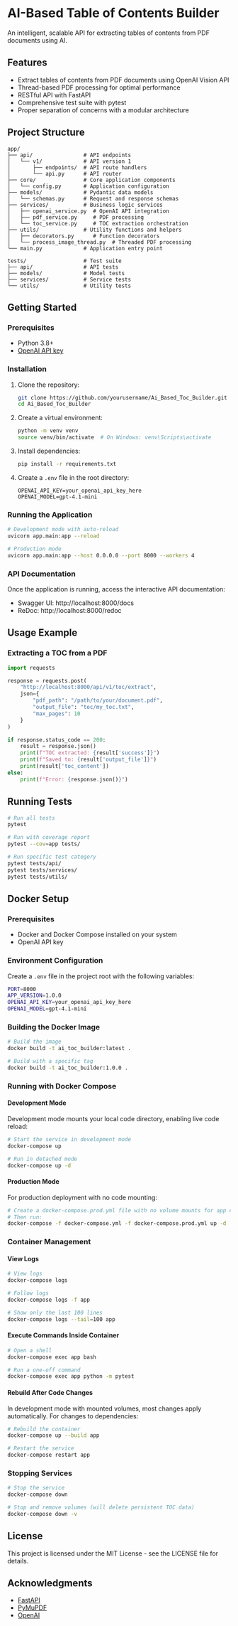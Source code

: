 # AI-Based Table of Contents Builder

An intelligent, scalable API for extracting tables of contents from PDF documents using AI.

## Features

- Extract tables of contents from PDF documents using OpenAI Vision API
- Thread-based PDF processing for optimal performance
- RESTful API with FastAPI
- Comprehensive test suite with pytest
- Proper separation of concerns with a modular architecture

## Project Structure

```
app/
├── api/                # API endpoints
│   └── v1/             # API version 1
│       ├── endpoints/  # API route handlers
│       └── api.py      # API router
├── core/               # Core application components
│   └── config.py       # Application configuration
├── models/             # Pydantic data models
│   └── schemas.py      # Request and response schemas
├── services/           # Business logic services
│   ├── openai_service.py  # OpenAI API integration
│   ├── pdf_service.py     # PDF processing
│   └── toc_service.py     # TOC extraction orchestration
├── utils/              # Utility functions and helpers
│   ├── decorators.py      # Function decorators
│   └── process_image_thread.py  # Threaded PDF processing
└── main.py             # Application entry point

tests/                  # Test suite
├── api/                # API tests
├── models/             # Model tests
├── services/           # Service tests
└── utils/              # Utility tests
```

## Getting Started

### Prerequisites

- Python 3.8+
- [OpenAI API key](https://platform.openai.com/)

### Installation

1. Clone the repository:
   ```bash
   git clone https://github.com/yourusername/Ai_Based_Toc_Builder.git
   cd Ai_Based_Toc_Builder
   ```

2. Create a virtual environment:
   ```bash
   python -m venv venv
   source venv/bin/activate  # On Windows: venv\Scripts\activate
   ```

3. Install dependencies:
   ```bash
   pip install -r requirements.txt
   ```

4. Create a `.env` file in the root directory:
   ```
   OPENAI_API_KEY=your_openai_api_key_here
   OPENAI_MODEL=gpt-4.1-mini
   ```

### Running the Application

```bash
# Development mode with auto-reload
uvicorn app.main:app --reload

# Production mode
uvicorn app.main:app --host 0.0.0.0 --port 8000 --workers 4
```

### API Documentation

Once the application is running, access the interactive API documentation:

- Swagger UI: http://localhost:8000/docs
- ReDoc: http://localhost:8000/redoc

## Usage Example

### Extracting a TOC from a PDF

```python
import requests

response = requests.post(
    "http://localhost:8000/api/v1/toc/extract",
    json={
        "pdf_path": "/path/to/your/document.pdf",
        "output_file": "toc/my_toc.txt",
        "max_pages": 10
    }
)

if response.status_code == 200:
    result = response.json()
    print(f"TOC extracted: {result['success']}")
    print(f"Saved to: {result['output_file']}")
    print(result['toc_content'])
else:
    print(f"Error: {response.json()}")
```

## Running Tests

```bash
# Run all tests
pytest

# Run with coverage report
pytest --cov=app tests/

# Run specific test category
pytest tests/api/
pytest tests/services/
pytest tests/utils/
```

## Docker Setup

### Prerequisites
- Docker and Docker Compose installed on your system
- OpenAI API key

### Environment Configuration
Create a `.env` file in the project root with the following variables:
```bash
PORT=8000
APP_VERSION=1.0.0
OPENAI_API_KEY=your_openai_api_key_here
OPENAI_MODEL=gpt-4.1-mini
```

### Building the Docker Image
```bash
# Build the image
docker build -t ai_toc_builder:latest .

# Build with a specific tag
docker build -t ai_toc_builder:1.0.0 .
```

### Running with Docker Compose

#### Development Mode
Development mode mounts your local code directory, enabling live code reload:
```bash
# Start the service in development mode
docker-compose up

# Run in detached mode
docker-compose up -d
```

#### Production Mode
For production deployment with no code mounting:
```bash
# Create a docker-compose.prod.yml file with no volume mounts for app code
# Then run:
docker-compose -f docker-compose.yml -f docker-compose.prod.yml up -d
```

### Container Management

#### View Logs
```bash
# View logs
docker-compose logs

# Follow logs
docker-compose logs -f app

# Show only the last 100 lines
docker-compose logs --tail=100 app
```

#### Execute Commands Inside Container
```bash
# Open a shell
docker-compose exec app bash

# Run a one-off command
docker-compose exec app python -m pytest
```

#### Rebuild After Code Changes
In development mode with mounted volumes, most changes apply automatically. For changes to dependencies:
```bash
# Rebuild the container
docker-compose up --build app

# Restart the service
docker-compose restart app
```

### Stopping Services
```bash
# Stop the service
docker-compose down

# Stop and remove volumes (will delete persistent TOC data)
docker-compose down -v
```

## License

This project is licensed under the MIT License - see the LICENSE file for details.

## Acknowledgments

- [FastAPI](https://fastapi.tiangolo.com/)
- [PyMuPDF](https://pymupdf.readthedocs.io/)
- [OpenAI](https://openai.com/)
